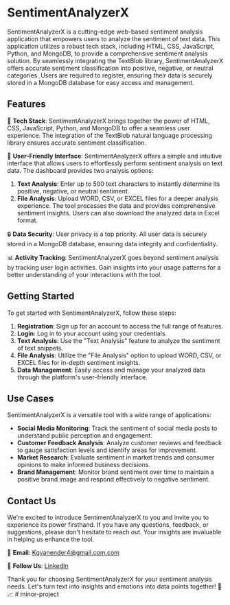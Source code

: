 # SentimentAnalyzerX

SentimentAnalyzerX is a cutting-edge web-based sentiment analysis application that empowers users to analyze the sentiment of text data. This application utilizes a robust tech stack, including HTML, CSS, JavaScript, Python, and MongoDB, to provide a comprehensive sentiment analysis solution. By seamlessly integrating the TextBlob library, SentimentAnalyzerX offers accurate sentiment classification into positive, negative, or neutral categories. Users are required to register, ensuring their data is securely stored in a MongoDB database for easy access and management.

## Features

🚀 **Tech Stack**: SentimentAnalyzerX brings together the power of HTML, CSS, JavaScript, Python, and MongoDB to offer a seamless user experience. The integration of the TextBlob natural language processing library ensures accurate sentiment classification.

🎨 **User-Friendly Interface**: SentimentAnalyzerX offers a simple and intuitive interface that allows users to effortlessly perform sentiment analysis on text data. The dashboard provides two analysis options:

1. **Text Analysis**: Enter up to 500 text characters to instantly determine its positive, negative, or neutral sentiment.
2. **File Analysis**: Upload WORD, CSV, or EXCEL files for a deeper analysis experience. The tool processes the data and provides comprehensive sentiment insights. Users can also download the analyzed data in Excel format.

🔒 **Data Security**: User privacy is a top priority. All user data is securely stored in a MongoDB database, ensuring data integrity and confidentiality.

📊 **Activity Tracking**: SentimentAnalyzerX goes beyond sentiment analysis by tracking user login activities. Gain insights into your usage patterns for a better understanding of your interactions with the tool.

## Getting Started

To get started with SentimentAnalyzerX, follow these steps:

1. **Registration**: Sign up for an account to access the full range of features.
2. **Login**: Log in to your account using your credentials.
3. **Text Analysis**: Use the "Text Analysis" feature to analyze the sentiment of text snippets.
4. **File Analysis**: Utilize the "File Analysis" option to upload WORD, CSV, or EXCEL files for in-depth sentiment insights.
5. **Data Management**: Easily access and manage your analyzed data through the platform's user-friendly interface.


## Use Cases

SentimentAnalyzerX is a versatile tool with a wide range of applications:

- **Social Media Monitoring**: Track the sentiment of social media posts to understand public perception and engagement.
- **Customer Feedback Analysis**: Analyze customer reviews and feedback to gauge satisfaction levels and identify areas for improvement.
- **Market Research**: Evaluate sentiment in market trends and consumer opinions to make informed business decisions.
- **Brand Management**: Monitor brand sentiment over time to maintain a positive brand image and respond effectively to negative sentiment.

## Contact Us

We're excited to introduce SentimentAnalyzerX to you and invite you to experience its power firsthand. If you have any questions, feedback, or suggestions, please don't hesitate to reach out. Your insights are invaluable in helping us enhance the tool.

📧 **Email**: Kgyanender4@gmail.com.com

📱 **Follow Us**: [LinkedIn](https://www.linkedin.com/in/gyani25k/) 

Thank you for choosing SentimentAnalyzerX for your sentiment analysis needs. Let's turn text into insights and emotions into data points together! 🌟📈
#   m i n o r - p r o j e c t  
 